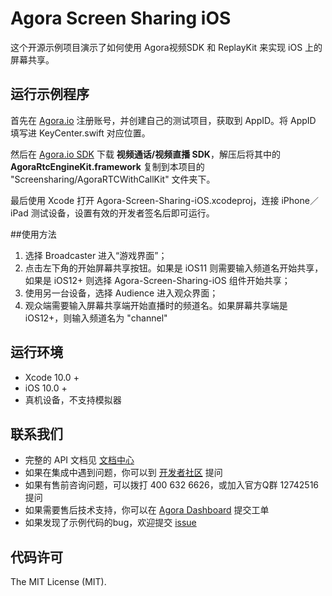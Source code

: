 # Agora Screen Sharing iOS

这个开源示例项目演示了如何使用 Agora视频SDK 和 ReplayKit 来实现 iOS 上的屏幕共享。

## 运行示例程序
首先在 [Agora.io](https://dashboard.agora.io/) 注册账号，并创建自己的测试项目，获取到 AppID。将 AppID 填写进 KeyCenter.swift 对应位置。

然后在 [Agora.io SDK](https://docs.agora.io/cn/Agora%20Platform/downloads) 下载 **视频通话/视频直播 SDK**，解压后将其中的 **AgoraRtcEngineKit.framework** 复制到本项目的 "Screensharing/AgoraRTCWithCallKit" 文件夹下。

最后使用 Xcode 打开 Agora-Screen-Sharing-iOS.xcodeproj，连接 iPhone／iPad 测试设备，设置有效的开发者签名后即可运行。

##使用方法
1. 选择 Broadcaster 进入“游戏界面”；
2. 点击左下角的开始屏幕共享按钮。如果是 iOS11 则需要输入频道名开始共享，如果是 iOS12+ 则选择 Agora-Screen-Sharing-iOS 组件开始共享；
3. 使用另一台设备，选择 Audience 进入观众界面；
4. 观众端需要输入屏幕共享端开始直播时的频道名。如果屏幕共享端是 iOS12+，则输入频道名为 "channel"

## 运行环境
* Xcode 10.0 +
* iOS 10.0 +
* 真机设备，不支持模拟器

## 联系我们

- 完整的 API 文档见 [文档中心](https://docs.agora.io/cn/)
- 如果在集成中遇到问题，你可以到 [开发者社区](https://dev.agora.io/cn/) 提问
- 如果有售前咨询问题，可以拨打 400 632 6626，或加入官方Q群 12742516 提问
- 如果需要售后技术支持，你可以在 [Agora Dashboard](https://dashboard.agora.io) 提交工单
- 如果发现了示例代码的bug，欢迎提交 [issue](https://github.com/AgoraIO/Advanced-Video/issues)

## 代码许可

The MIT License (MIT).
